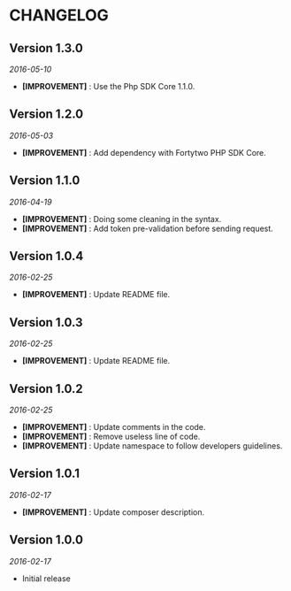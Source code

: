 CHANGELOG
=========

## Version 1.3.0
_2016-05-10_
- **[IMPROVEMENT]** : Use the Php SDK Core 1.1.0.

## Version 1.2.0
_2016-05-03_
- **[IMPROVEMENT]** : Add dependency with Fortytwo PHP SDK Core.

## Version 1.1.0
_2016-04-19_
- **[IMPROVEMENT]** : Doing some cleaning in the syntax.
- **[IMPROVEMENT]** : Add token pre-validation before sending request.

## Version 1.0.4
_2016-02-25_
- **[IMPROVEMENT]** : Update README file.

## Version 1.0.3
_2016-02-25_
- **[IMPROVEMENT]** : Update README file.

## Version 1.0.2
_2016-02-25_
- **[IMPROVEMENT]** : Update comments in the code.
- **[IMPROVEMENT]** : Remove useless line of code.
- **[IMPROVEMENT]** : Update namespace to follow developers guidelines.

## Version 1.0.1
_2016-02-17_
- **[IMPROVEMENT]** : Update composer description.


## Version 1.0.0
_2016-02-17_
- Initial release
